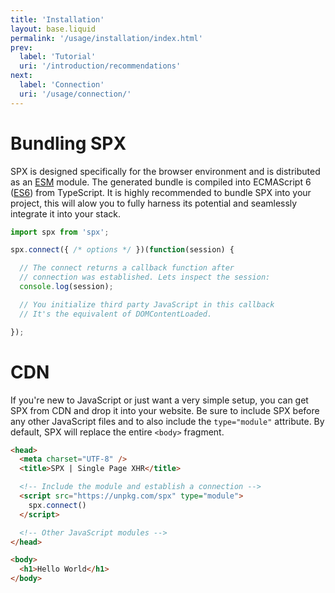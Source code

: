 ```yaml
---
title: 'Installation'
layout: base.liquid
permalink: '/usage/installation/index.html'
prev:
  label: 'Tutorial'
  uri: '/introduction/recommendations'
next:
  label: 'Connection'
  uri: '/usage/connection/'
---
```


# Bundling SPX

SPX is designed specifically for the browser environment and is distributed as an [ESM](https://developer.mozilla.org/en-US/docs/Web/JavaScript/Guide/Modules) module. The generated bundle is compiled into ECMAScript 6 ([ES6](https://kangax.github.io/compat-table/es6/)) from TypeScript. It is highly recommended to bundle SPX into your project, this will alow you to fully harness its potential and seamlessly integrate it into your stack.

<!-- prettier-ignore -->
```js
import spx from 'spx';

spx.connect({ /* options */ })(function(session) {

  // The connect returns a callback function after
  // connection was established. Lets inspect the session:
  console.log(session);

  // You initialize third party JavaScript in this callback
  // It's the equivalent of DOMContentLoaded.

});
```

# CDN

If you're new to JavaScript or just want a very simple setup, you can get SPX from CDN and drop it into your website. Be sure to include SPX before any other JavaScript files and to also include the `type="module"` attribute. By default, SPX will replace the entire `<body>` fragment.

<!-- prettier-ignore -->
```html
<head>
  <meta charset="UTF-8" />
  <title>SPX | Single Page XHR</title>

  <!-- Include the module and establish a connection -->
  <script src="https://unpkg.com/spx" type="module">
    spx.connect()
  </script>

  <!-- Other JavaScript modules -->
</head>

<body>
  <h1>Hello World</h1>
</body>
```
